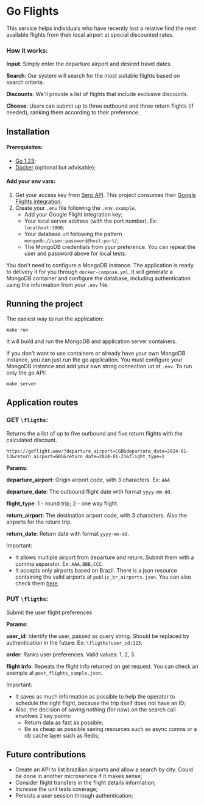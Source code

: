 # Go Flights

This service helps individuals who have recently lost a relative find the next available flights from their local airport at special discounted rates.

### How it works:

**Input**: Simply enter the departure airport and desired travel dates.

**Search**: Our system will search for the most suitable flights based on search criteria.

**Discounts**: We'll provide a list of flights that include exclusive discounts.

**Choose**: Users can submit up to three outbound and three return flights (if needed), ranking them according to their preference.

## Installation

#### Prerequisites:

- [Go 1.23](https://go.dev/doc/install#releases);
- [Docker](https://docs.docker.com/engine/install/) (optional but advisable);

#### Add your env vars:

1. Get your access key from [Serp API](https://serpapi.com/). This project consumes their [Google Flights integration](https://serpapi.com/google-flights-api).
2. Create your `.env` file following the `.env.example`.
   - Add your Google Flight integration key;
   - Your local server address (with the port number). Ex: `localhost:3000`;
   - Your database uri following the pattern `mongodb://user:password@host:port/`;
   - The MongoDB credentials from your preference. You can repeat the user and password above for local tests.

You don't need to configure a MongoDB instance. The application is ready to delivery it for you through `docker-compose.yml`. It will generate a MongoDB container and configure the database, including authentication using the information from your `.env` file.

## Running the project

The easiest way to run the application:

```
make run
```

It will build and run the MongoDB and application server containers.

If you don't want to use containers or already have your own MongoDB instance, you can just run the go application. You must configure your MongoDB instance and add your own string connection uri at `.env`. To run only the go API:

```
make server
```

## Application routes

### GET `\fligths`:

Returns the a list of up to five outbound and five return flights with the calculated discount.

```
https://goflight.wow/?departure_airport=CGB&departure_date=2024-01-13&return_airport=GRU&return_date=2024-01-21&flight_type=1
```

**Params**:

**departure_airport**: Origin airport code, with 3 characters. Ex: `AAA`

**departure_date**: The outbound flight date with format `yyyy-mm-dd`.

**flight_type**: 1 - round trip; 2 - one way flight.

**return_airport**: The destination airport code, with 3 characters. Also the airports for the return trip.

**return_date**: Return date with format `yyyy-mm-dd`.

Important:

- It allows multiple airport from departure and return. Submit them with a comma separator. Ex: `AAA,BBB,CCC`.
- It accepts only airports based on Brazil. There is a json resource containing the valid airports at `public_br_airports.json`. You can also check them [here](https://data.opendatasoft.com/explore/dataset/airports-code%40public/table/?refine.country_name=Brazil).

### PUT `\fligths`:

Submit the user flight preferences

**Params**:

**user_id**: Identify the user, passed as query string. Should be replaced by authentication in the future. Ex: `\fligths?user_id:123`.

**order**: Ranks user preferences. Valid values: 1, 2, 3.

**flight info**: Repeats the flight info returned on get request. You can check an exemple at `post_flights_sample.json`.

Important:

- It saves as much information as possible to help the operator to schedule the right flight, because the trip itself does not have an ID;
- Also, the decision of saving nothing (for now) on the search call envolves 2 key points:
  - Return data as fast as possible;
  - Be as cheap as possible saving resources such as async comns or a db cache layer such as Redis;

## Future contributions

- Create an API to list brazilian airports and allow a search by city. Could be done in another microservice if it makes sense;
- Consider flight transfers in the flight details information;
- Increase the unit tests coverage;
- Persists a user session through authentication;
